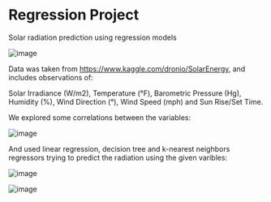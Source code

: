 # Regression Project

Solar radiation prediction using regression models

![image](https://user-images.githubusercontent.com/60502982/111824722-3b657c00-88ef-11eb-8220-5f166b8b3adc.png)


Data was taken from https://www.kaggle.com/dronio/SolarEnergy,
and includes observations of:

Solar Irradiance (W/m2), Temperature (°F), Barometric Pressure (Hg), Humidity (%), Wind Direction (°), Wind Speed (mph) and Sun Rise/Set Time.

We explored some correlations between the variables:

![image](https://user-images.githubusercontent.com/60502982/111824790-4fa97900-88ef-11eb-943f-1b95b4307043.png)
 
 And used linear regression, decision tree and k-nearest neighbors regressors trying to predict the radiation using the given varibles:
 
 ![image](https://user-images.githubusercontent.com/60502982/111825177-d3636580-88ef-11eb-849c-7ecaab2497c2.png)
 
 ![image](https://user-images.githubusercontent.com/60502982/111825824-9c418400-88f0-11eb-88a8-aef78d74a3c8.png)


